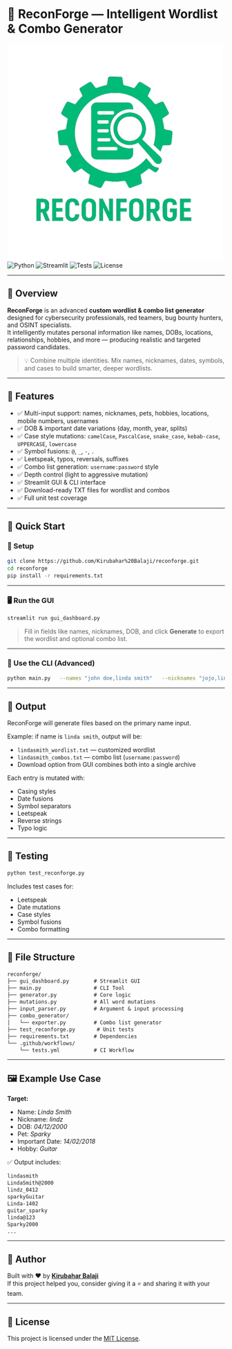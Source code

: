 # 🔐 ReconForge — Intelligent Wordlist & Combo Generator
![Reconforge](reconforge_logo.png)
![Python](https://img.shields.io/badge/python-3.8+-blue?style=flat-square)
![Streamlit](https://img.shields.io/badge/framework-Streamlit-ff4b4b?style=flat-square)
![Tests](https://img.shields.io/github/actions/workflow/status/Kirubahar%20Balaji/reconforge/tests.yml?label=unit%20tests&style=flat-square)
![License](https://img.shields.io/github/license/Kirubahar%20Balaji/reconforge?style=flat-square)

---

## 🧠 Overview

**ReconForge** is an advanced **custom wordlist & combo list generator** designed for cybersecurity professionals, red teamers, bug bounty hunters, and OSINT specialists.  
It intelligently mutates personal information like names, DOBs, locations, relationships, hobbies, and more — producing realistic and targeted password candidates.

> 💡 Combine multiple identities. Mix names, nicknames, dates, symbols, and cases to build smarter, deeper wordlists.

---

## 🎯 Features

- ✅ Multi-input support: names, nicknames, pets, hobbies, locations, mobile numbers, usernames
- ✅ DOB & important date variations (day, month, year, splits)
- ✅ Case style mutations: `camelCase`, `PascalCase`, `snake_case`, `kebab-case`, `UPPERCASE`, `lowercase`
- ✅ Symbol fusions: `@`, `_`, `-`, `.`
- ✅ Leetspeak, typos, reversals, suffixes
- ✅ Combo list generation: `username:password` style
- ✅ Depth control (light to aggressive mutation)
- ✅ Streamlit GUI & CLI interface
- ✅ Download-ready TXT files for wordlist and combos
- ✅ Full unit test coverage

---

## 🚀 Quick Start

### 🔧 Setup

```bash
git clone https://github.com/Kirubahar%20Balaji/reconforge.git
cd reconforge
pip install -r requirements.txt
```

---

### 🖥 Run the GUI

```bash
streamlit run gui_dashboard.py
```

> Fill in fields like names, nicknames, DOB, and click **Generate** to export the wordlist and optional combo list.

---

### 🧪 Use the CLI (Advanced)

```bash
python main.py   --names "john doe,linda smith"   --nicknames "jojo,lindz"   --pets "oreo,sparky"   --locations "newyork,manchester"   --hobbies "guitar,travel"   --mobiles "9876543210,7689456781"   --dob 23031995   --important-dates "04122000,14022018"   --usernames "jdoe,lindasmith"   --depth 3   --combo
```

---

## 📂 Output

ReconForge will generate files based on the primary name input.

Example: if name is `linda smith`, output will be:

- `lindasmith_wordlist.txt` — customized wordlist
- `lindasmith_combos.txt` — combo list (`username:password`)
- Download option from GUI combines both into a single archive

Each entry is mutated with:
- Casing styles
- Date fusions
- Symbol separators
- Leetspeak
- Reverse strings
- Typo logic

---

## 🧪 Testing

```bash
python test_reconforge.py
```

Includes test cases for:
- Leetspeak
- Date mutations
- Case styles
- Symbol fusions
- Combo formatting

---

## 🧩 File Structure

```
reconforge/
├── gui_dashboard.py        # Streamlit GUI
├── main.py                 # CLI Tool
├── generator.py            # Core logic
├── mutations.py            # All word mutations
├── input_parser.py         # Argument & input processing
├── combo_generator/
│   └── exporter.py         # Combo list generator
├── test_reconforge.py       # Unit tests
├── requirements.txt        # Dependencies
└── .github/workflows/
    └── tests.yml           # CI Workflow
```

---

## 🖼 Example Use Case

**Target:**  
- Name: *Linda Smith*  
- Nickname: *lindz*  
- DOB: *04/12/2000*  
- Pet: *Sparky*  
- Important Date: *14/02/2018*  
- Hobby: *Guitar*

✅ Output includes:

```
lindasmith
LindaSmith@2000
lindz_0412
sparkyGuitar
Linda-1402
guitar_sparky
linda@123
Sparky2000
...
```

---



## 🙌 Author

Built with ❤️ by **[Kirubahar Balaji](https://github.com/Kirubahar%20Balaji)**  
If this project helped you, consider giving it a ⭐ and sharing it with your team.

---

## 📄 License

This project is licensed under the [MIT License](LICENSE).